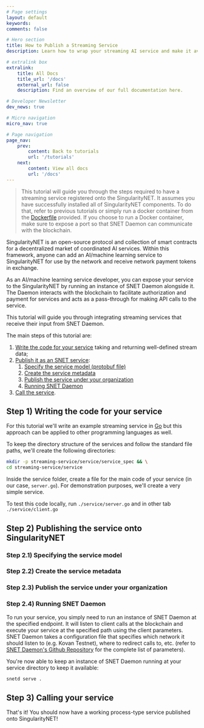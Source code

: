 ```yaml
---
# Page settings
layout: default
keywords:
comments: false

# Hero section
title: How to Publish a Streaming Service
description: Learn how to wrap your streaming AI service and make it available worldwide through SingularityNET

# extralink box
extralink:
    title: All Docs
    title_url: '/docs'
    external_url: false
    description: Find an overview of our full documentation here.

# Developer Newsletter
dev_news: true

# Micro navigation
micro_nav: true

# Page navigation
page_nav:
    prev:
        content: Back to tutorials
        url: '/tutorials'
    next:
        content: View all docs
        url: '/docs'
---
```


> This tutorial will guide you through the steps required to have a streaming service registered onto the SingularityNET. It assumes you have successfully installed all of SingularityNET components. To do that, refer to previous tutorials or simply run a docker container from the [Dockerfile](./Dockerfile) provided. If you choose to run a Docker container, make sure to expose a port so that SNET Daemon can communicate with the blockchain.

SingularityNET is an open-source protocol and collection of smart contracts for a decentralized market of coordinated AI services. Within this framework, anyone can add an AI/machine learning service to SingularityNET for use by the network and receive network payment tokens in exchange.

As an AI/machine learning service developer, you can expose your service to the SingularityNET by running an instance of SNET Daemon alongside it. The Daemon interacts with the blockchain to facilitate authorization and payment for services and acts as a pass-through for making API calls to the service.  

This tutorial will guide you through integrating streaming services that receive their input from SNET Daemon.

The main steps of this tutorial are:

1. [Write the code for your service](#step-1-writing-the-code-for-your-service) taking and returning well-defined stream data; 
2. [Publish it as an SNET service](#step-2-publishing-the-service-onto-singularitynet):
    1. [Specify the service model (protobuf file)](#step-21-specifying-the-service-model)
    2. [Create the service metadata](#step-22-create-the-service-metadata)
    3. [Publish the service under your organization](#step-23-publish-the-service-under-your-organization)
    4. [Running SNET Daemon](#step-24-running-snet-daemon)    
3. [Call the service](#step-3-calling-your-service).


## Step 1) Writing the code for your service

For this tutorial we'll write an example streaming service in [Go](https://www.golang.org/) but this approach can be applied to other programming languages as well.

To keep the directory structure of the services and follow the standard file paths, we'll create the following directories: 

```sh
mkdir -p streaming-service/service/service_spec && \
cd streaming-service/service
```

Inside the service folder, create a file for the main code of your service (in our case, `server.go`). For demonstration purposes, we'll create a very simple service. 

To test this code locally, run `./service/server.go` and in other tab `./service/client.go` 


## Step 2) Publishing the service onto SingularityNET

### Step 2.1) Specifying the service model

### Step 2.2) Create the service metadata

### Step 2.3) Publish the service under your organization

### Step 2.4) Running SNET Daemon

To run your service, you simply need to run an instance of SNET Daemon at the specified endpoint. It will listen to client calls at the blockchain and execute your service at the specified path using the client parameters. SNET Daemon takes a configuration file that specifies which network it should listen to (e.g. Kovan Testnet), where to redirect calls to, etc. (refer to [SNET Daemon's Github Repository](https://github.com/singnet/snet-daemon) for the complete list of parameters).

You're now able to keep an instance of SNET Daemon running at your service directory to keep it available: 

```sh
snetd serve .
```

## Step 3) Calling your service

That's it! You should now have a working process-type service published onto SingularityNET!
